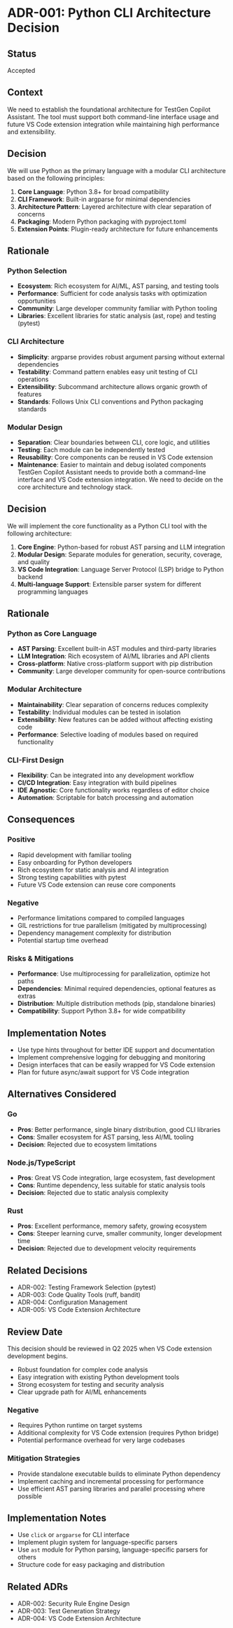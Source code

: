 # ADR-001: Python CLI Architecture Decision

## Status
Accepted

## Context
We need to establish the foundational architecture for TestGen Copilot Assistant. The tool must support both command-line interface usage and future VS Code extension integration while maintaining high performance and extensibility.

## Decision
We will use Python as the primary language with a modular CLI architecture based on the following principles:

1. **Core Language**: Python 3.8+ for broad compatibility
2. **CLI Framework**: Built-in argparse for minimal dependencies
3. **Architecture Pattern**: Layered architecture with clear separation of concerns
4. **Packaging**: Modern Python packaging with pyproject.toml
5. **Extension Points**: Plugin-ready architecture for future enhancements

## Rationale

### Python Selection
- **Ecosystem**: Rich ecosystem for AI/ML, AST parsing, and testing tools
- **Performance**: Sufficient for code analysis tasks with optimization opportunities
- **Community**: Large developer community familiar with Python tooling
- **Libraries**: Excellent libraries for static analysis (ast, rope) and testing (pytest)

### CLI Architecture
- **Simplicity**: argparse provides robust argument parsing without external dependencies
- **Testability**: Command pattern enables easy unit testing of CLI operations
- **Extensibility**: Subcommand architecture allows organic growth of features
- **Standards**: Follows Unix CLI conventions and Python packaging standards

### Modular Design
- **Separation**: Clear boundaries between CLI, core logic, and utilities
- **Testing**: Each module can be independently tested
- **Reusability**: Core components can be reused in VS Code extension
- **Maintenance**: Easier to maintain and debug isolated components
TestGen Copilot Assistant needs to provide both a command-line interface and VS Code extension integration. We need to decide on the core architecture and technology stack.

## Decision
We will implement the core functionality as a Python CLI tool with the following architecture:

1. **Core Engine**: Python-based for robust AST parsing and LLM integration
2. **Modular Design**: Separate modules for generation, security, coverage, and quality
3. **VS Code Integration**: Language Server Protocol (LSP) bridge to Python backend
4. **Multi-language Support**: Extensible parser system for different programming languages

## Rationale

### Python as Core Language
- **AST Parsing**: Excellent built-in AST modules and third-party libraries
- **LLM Integration**: Rich ecosystem of AI/ML libraries and API clients
- **Cross-platform**: Native cross-platform support with pip distribution
- **Community**: Large developer community for open-source contributions

### Modular Architecture
- **Maintainability**: Clear separation of concerns reduces complexity
- **Testability**: Individual modules can be tested in isolation
- **Extensibility**: New features can be added without affecting existing code
- **Performance**: Selective loading of modules based on required functionality

### CLI-First Design
- **Flexibility**: Can be integrated into any development workflow
- **CI/CD Integration**: Easy integration with build pipelines
- **IDE Agnostic**: Core functionality works regardless of editor choice
- **Automation**: Scriptable for batch processing and automation

## Consequences

### Positive
- Rapid development with familiar tooling
- Easy onboarding for Python developers
- Rich ecosystem for static analysis and AI integration
- Strong testing capabilities with pytest
- Future VS Code extension can reuse core components

### Negative
- Performance limitations compared to compiled languages
- GIL restrictions for true parallelism (mitigated by multiprocessing)
- Dependency management complexity for distribution
- Potential startup time overhead

### Risks & Mitigations
- **Performance**: Use multiprocessing for parallelization, optimize hot paths
- **Dependencies**: Minimal required dependencies, optional features as extras
- **Distribution**: Multiple distribution methods (pip, standalone binaries)
- **Compatibility**: Support Python 3.8+ for wide compatibility

## Implementation Notes
- Use type hints throughout for better IDE support and documentation
- Implement comprehensive logging for debugging and monitoring
- Design interfaces that can be easily wrapped for VS Code extension
- Plan for future async/await support for VS Code integration

## Alternatives Considered

### Go
- **Pros**: Better performance, single binary distribution, good CLI libraries
- **Cons**: Smaller ecosystem for AST parsing, less AI/ML tooling
- **Decision**: Rejected due to ecosystem limitations

### Node.js/TypeScript
- **Pros**: Great VS Code integration, large ecosystem, fast development
- **Cons**: Runtime dependency, less suitable for static analysis tools
- **Decision**: Rejected due to static analysis complexity

### Rust
- **Pros**: Excellent performance, memory safety, growing ecosystem
- **Cons**: Steeper learning curve, smaller community, longer development time
- **Decision**: Rejected due to development velocity requirements

## Related Decisions
- ADR-002: Testing Framework Selection (pytest)
- ADR-003: Code Quality Tools (ruff, bandit)
- ADR-004: Configuration Management
- ADR-005: VS Code Extension Architecture

## Review Date
This decision should be reviewed in Q2 2025 when VS Code extension development begins.
- Robust foundation for complex code analysis
- Easy integration with existing Python development tools
- Strong ecosystem for testing and security analysis
- Clear upgrade path for AI/ML enhancements

### Negative
- Requires Python runtime on target systems
- Additional complexity for VS Code extension (requires Python bridge)
- Potential performance overhead for very large codebases

### Mitigation Strategies
- Provide standalone executable builds to eliminate Python dependency
- Implement caching and incremental processing for performance
- Use efficient AST parsing libraries and parallel processing where possible

## Implementation Notes
- Use `click` or `argparse` for CLI interface
- Implement plugin system for language-specific parsers
- Use `ast` module for Python parsing, language-specific parsers for others
- Structure code for easy packaging and distribution

## Related ADRs
- ADR-002: Security Rule Engine Design
- ADR-003: Test Generation Strategy
- ADR-004: VS Code Extension Architecture